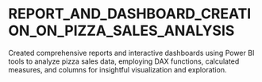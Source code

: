 # REPORT_AND_DASHBOARD_CREATION_ON_PIZZA_SALES_ANALYSIS

Created comprehensive reports and interactive dashboards using Power BI tools to analyze pizza sales data, employing DAX functions, calculated measures, and columns for insightful visualization and exploration.
